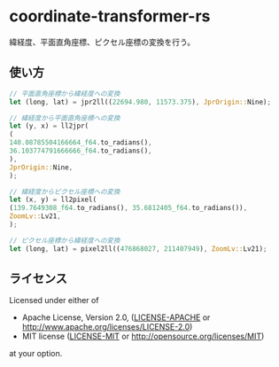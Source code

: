 # coordinate-transformer-rs

緯経度、平面直角座標、ピクセル座標の変換を行う。

## 使い方

```rust
// 平面直角座標から緯経度への変換
let (long, lat) = jpr2ll((22694.980, 11573.375), JprOrigin::Nine);

// 緯経度から平面直角座標への変換
let (y, x) = ll2jpr(
(
140.08785504166664_f64.to_radians(),
36.103774791666666_f64.to_radians(),
),
JprOrigin::Nine,
);

// 緯経度からピクセル座標への変換
let (x, y) = ll2pixel(
(139.7649308_f64.to_radians(), 35.6812405_f64.to_radians()),
ZoomLv::Lv21,
);

// ピクセル座標から緯経度への変換
let (long, lat) = pixel2ll((476868027, 211407949), ZoomLv::Lv21);
```

## ライセンス

Licensed under either of

+ Apache License, Version 2.0, ([LICENSE-APACHE](LICENSE-APACHE) or http://www.apache.org/licenses/LICENSE-2.0)
+ MIT license ([LICENSE-MIT](LICENSE-MIT) or http://opensource.org/licenses/MIT)

at your option.
